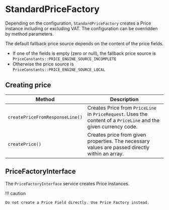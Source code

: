 # StandardPriceFactory

Depending on the configuration, `StandardPriceFactory` creates a Price instance including or excluding VAT.
The configuration can be overridden by method parameters.

The default fallback price source depends on the content of the price fields.

- If one of the fields is empty (zero or null), the fallback price source is `PriceConstants::PRICE_ENGINE_SOURCE_INCOMPLETE`
- Otherwise the price source is `PriceConstants::PRICE_ENGINE_SOURCE_LOCAL`

## Creating price

|Method|Description|
|---|---|
| `createPriceFromResponseLine()` | Creates Price from `PriceLine` in `PriceRequest`. Uses the content of a `PriceLine` and the given currency code. |
| `createPrice()` | Creates price from given properties. The necessary values are passed directly within an array. |

## PriceFactoryInterface

The `PriceFactoryInterface` service creates Price instances.

!!! caution

    Do not create a Price Field directly. Use Price Factory instead.
